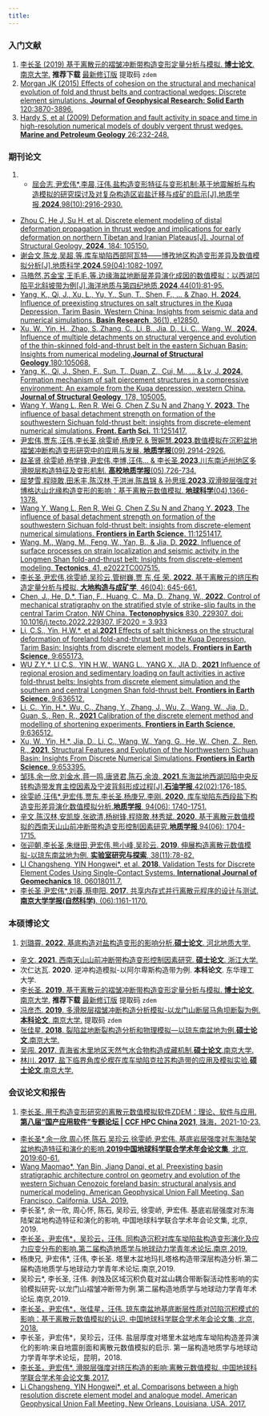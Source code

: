 ```yaml
---
title: 
---
```


### 入门文献

1. [李长圣 (2019) 基于离散元的褶皱冲断带构造变形定量分析与模拟. **博士论文**. 南京大学.](http://t.cn/Ai9ruJY5) **推荐下载** [最新修订版](https://pan.baidu.com/s/1JWORiC034DwWscT9SiLrGQ) 提取码 `zdem`  
2. [Morgan JK (2015) Effects of cohesion on the structural and mechanical evolution of fold and thrust belts and contractional wedges: Discrete element simulations. **Journal of Geophysical Research: Solid Earth** 120:3870-3896.](http://onlinelibrary.wiley.com/doi/10.1002/2014JB011455/full)  
3. [Hardy S, et al (2009) Deformation and fault activity in space and time in high-resolution numerical models of doubly vergent thrust wedges. **Marine and Petroleum Geology** 26:232-248.](https://doi.org/10.1016/j.marpetgeo.2007.12.003)  

### 期刊论文

1. - [屈会志,尹宏伟*,李晨,汪伟.盐构造变形特征与变形机制:基于地震解析与构造模拟的研究探讨及对复杂构造区岩盐迁移与成矿的启示[J].地质学报,**2024**,98(10):2916-2930.](https://doi.org/10.19762/j.cnki.dizhixuebao.2024300)
- [Zhou C, He J, Su H, et al. Discrete element modeling of distal deformation propagation in thrust wedge and implications for early deformation on northern Tibetan and Iranian Plateaus[J]. Journal of Structural Geology, **2024**, 184: 105150.](https://doi.org/10.1016/j.jsg.2024.105150)
- [谢会文,陈龙,吴超,等.库车坳陷西部阿瓦特——博孜地区构造变形差异及数值模拟分析[J].地质科学,**2024**,59(04):1082-1097.](https://kns.cnki.net/kcms2/article/abstract?v=FqYZq-Q0wRRi7fujE_AssCVWBhqBabl2gCjhDlt1XjI-6be3UEAzT2tcDeae4pkOKJikbgxn9E-qfBj5-qjXNH1Hil3nmR9P6ksIWGhiutp9glhU8uTMTTSqt4EbtJV1nF-6VbTOwRqBZvsXVKxEGvnQW-Ol-Ouw&uniplatform=NZKPT)
- [马皓然,苏金宝,王毛毛,等.边缘海盆地断层差异演化成因的数值模拟：以西湖凹陷平北斜坡带为例[J].海洋地质与第四纪地质,**2024**,44(01):81-95.](https://kns.cnki.net/kcms2/article/abstract?v=FqYZq-Q0wRQbYEmrDX8Mje95BMn_IPljoXMr0YcRIfyJ1IlbvIoNObYw-CP0JywPXVbQn7kkFLk4V50vOx_n1IQ6hfgsz_6iwt6NLSyQDXui7-EYgBwg0DTWZZnfCf94zdfADO88tHkG-JH5JL8v_aHlCTlvFu8NogMJqpOCjrQ=&uniplatform=NZKPT)
- [Yang, K., Qi, J., Xu, L., Yu, Y., Sun, T., Shen, F., ... & Zhao, H. **2024**. Influence of preexisting structures on salt structures in the Kuqa Depression, Tarim Basin, Western China: Insights from seismic data and numerical simulations. **Basin Research**, 36(1), e12850.](https://doi.org/10.1111/bre.12850)
- [Xu, W., Yin, H., Zhao, S.,Zhang, C., Li, B., Jia, D., Li, C., Wang, W., **2024**. Influence of multiple detachments on structural vergence and evolution of the thin-skinned fold-and-thrust belt in the eastern Sichuan Basin: Insights from numerical modeling,**Journal of Structural Geology**,180:105068.](https://doi.org/10.1016/j.jsg.2024.105068) 
- [Yang, K., Qi, J., Shen, F., Sun, T., Duan, Z., Cui, M., ... & Lv, J. **2024**. Formation mechanism of salt piercement structures in a compressive environment: An example from the Kuqa depression, western China. **Journal of Structural Geology**, 178, 105005.](https://doi.org/10.1016/j.jsg.2023.105005)
- [Wang Y, Wang L, Ren R, Wei G, Chen Z,Su N and Zhang Y. **2023**. The influence of basal detachment strength on formation of the southwestern Sichuan fold-thrust belt: insights from discrete-element numerical simulations. **Front. Earth Sci.** 11:1251417.](https://doi.org/10.3389/feart.2023.1251417)
- [尹宏伟,贾东,汪伟,李长圣,徐雯峤,杨庚兄 & 贺婉慧.**2023**.数值模拟在沉积盆地褶皱冲断构造变形研究中的应用与发展. **地质学报**(09),2914-2926.](https://doi.org/10.19762/j.cnki.dizhixuebao.2023136.)
- [赵圣贤,徐雯峤,杨学锋,尹宏伟,李博,汪伟... & 李长圣.**2023**.川东南泸州地区多滑脱层构造特征及变形机制. **高校地质学报**(05),726-734.](https://doi.org/10.16108/j.issn1006-7493.2022029.)
- [屈梦雪,程晓敢,田禾丰,陈汉林,于洪洲,陈昌锦 & 孙思瑶.**2023**.双滑脱层强度对博格达山北缘构造变形的影响：基于离散元数值模拟. **地球科学**(04),1366-1378.](https://kns.cnki.net/kcms2/article/abstract?v=xBNwvqFr00Lxt-kRzfAYWcsWitd5UucpYNuQE1EMRSEmjM1kJIA7O4mIPuNq5WXpleY3EvABxLrnJcv9YisUA5fToby0v31otfGT6qTMjFvpP9kZ4XaPEIKyg1VzTUbZhJkUHAXvVzQ=&uniplatform=NZKPT&flag=copy)
- [Wang Y, Wang L, Ren R, Wei G, Chen Z,Su N and Zhang Y. **2023**, The influence of basal detachment strength on formation of the southwestern Sichuan fold-thrust belt: insights from discrete-element numerical simulations. **Frontiers in Earth Science**. 11:1251417.](https://doi.org/10.1016/10.3389/feart.2023.1251417)
- [Wang, M., Wang, M., Feng, W., Yan, B., & Jia, D. **2022**. Influence of surface processes on strain localization and seismic activity in the Longmen Shan fold-and-thrust belt: Insights from discrete-element modeling. **Tectonics**, 41, e2022TC007515.](https://doi.org/10.1029/2022TC007515)
- [李长圣,尹宏伟,徐雯峤,吴珍云,管树巍,贾 东,任 荣. **2022**. 基于离散元的挤压构造定量分析与模拟. **大地构造与成矿学**, 46(04): 645-661.](https://doi.org/10.16539/j.ddgzyckx.2022.04.001) 
- [Chen, J., He, D.*, Tian, F., Huang, C., Ma, D., Zhang, W., **2022**. Control of mechanical stratigraphy on the stratified style of strike-slip faults in the central Tarim Craton, NW China. **Tectonophysics** 830, 229307. doi: 10.1016/j.tecto.2022.229307. IF2020 = 3.933 ](https://doi.org/10.1016/j.tecto.2022.229307) 
- [Li, C.S., Yin, H.W.*, et al.**2021** Effects of salt thickness on the structural deformation of foreland fold-and-thrust belt in the Kuqa Depression, Tarim Basin: Insights from discrete element models. **Frontiers in Earth Science**, 9:655173.](https://doi.org/10.3389/feart.2021.655173)
- [WU Z.Y.*, LI C.S., YIN H.W., WANG L., YANG X., JIA D., **2021** Influence of regional erosion and sedimentary loading on fault activities in active fold-thrust belts: Insights from discrete element simulation and the southern and central Longmen Shan fold-thrust belt. **Frontiers in Earth Science**. 9:636512.](https://doi.org/10.3389/feart.2021.659682)
- [Li, C., Yin, H.*, Wu, C., Zhang, Y., Zhang, J., Wu, Z., Wang, W., Jia, D., Guan, S., Ren, R., **2021** Calibration of the discrete element method and modelling of shortening experiments. **Frontiers in Earth Science**, 9:636512.](https://doi.org/10.3389/feart.2021.636512)
- [Xu, W., Yin, H.*, Jia, D., Li, C., Wang, W., Yang, G., He, W., Chen, Z., Ren, R., **2021**. Structural Features and Evolution of the Northwestern Sichuan Basin: Insights From Discrete Numerical Simulations. **Frontiers in Earth Science**, 9:653395.](https://doi.org/10.3389/feart.2021.653395) 
- [邹玮,余一欣,刘金水,蒋一鸣,唐贤君,陈石,余浪. **2021**.东海盆地西湖凹陷中央反转构造带发育主控因素及宁波背斜形成过程[J].**石油学报**,42(02):176-185.](http://t.cn/A6Vov6Lc)
- [徐雯峤,汪伟*,尹宏伟,贾东,李长圣,杨庚兄,李刚. **2020**. 库车坳陷东西段盐下构造变形差异演化数值模拟分析.**地质学报**, 94(06): 1740-1751. ](http://t.cn/A6y6QcwC)  
- [辛文,陈汉林,安凯旋,张欲清,杨树锋,程晓敢,林秀斌. **2020**. 基于离散元数值模拟的西南天山山前冲断带构造变形控制因素研究.**地质学报**,94(06): 1704-1715.](http://t.cn/A6y6QKOG)  
- [张迎朝,李长圣,朱继田,尹宏伟,熊小峰,吴珍云. **2019**. 伸展构造离散元数值模拟-以琼东南盆地为例. **实验室研究与探索**, 38(11):78-82.](http://t.cn/A6y6QntS)  
- [LI Changsheng, YIN Hongwei*, et al. **2018**. Validation Tests for Discrete Element Codes Using Single-Contact Systems. **International Journal of Geomechanics** 18, 06018011.7.](https://ascelibrary.org/doi/10.1061/(ASCE)GM.1943-5622.0001133)  
- [李长圣,尹宏伟*,刘春,蔡申阳. **2017**. 共享内存式并行离散元程序的设计与测试.**南京大学学报(自然科学)**. (06):1161-1170.](http://t.cn/EiaL0Ad)  

### 本硕博论文

1. [刘璐霄. **2022**. 基底构造对盐构造变形的影响分析.**硕士论文**. 河北地质大学.](https://doi.org/10.27752/d.cnki.gsjzj.2022.000204) 
- [辛文. **2021**. 西南天山山前冲断带构造变形控制因素研究. **硕士论文**. 浙江大学.](https://doi.org/10.27461/d.cnki.gzjdx.2021.002791)
- 次仁达瓦. **2020**. 逆冲构造模拟-以阿尔卑斯构造带为例. **本科论文**. 东华理工大学.  
- [李长圣. **2019**. 基于离散元的褶皱冲断带构造变形定量分析与模拟. **博士论文**. 南京大学.](http://t.cn/Ai9ruJY5) **推荐下载** [最新修订版](https://pan.baidu.com/s/1JWORiC034DwWscT9SiLrGQ) 提取码 `zdem`  
- [冯彦杰. **2019**. 多滑脱层褶皱冲断构造分析模拟-以龙门山断层马角坝断裂为例. **本科论文**. 南京大学.](https://pan.baidu.com/s/1JWORiC034DwWscT9SiLrGQ) 提取码 `zdem`  
- [张佳星. **2018**. 裂陷盆地断裂构造分析和物理模拟—以琼东南盆地为例.**硕士论文**.南京大学.](https://doi.org/10.27235/d.cnki.gnjiu.2018.000274)  
- [吴闯. **2017**. 青海省木里地区天然气水合物构造成藏机制.**硕士论文**.南京大学.](http://t.cn/RpLyDni)  
- [林川. **2017**. 盐下临界角库伦楔在库车坳陷克拉苏构造带的应用及模拟实验.**硕士论文**.南京大学.](http://t.cn/RpLUbiW)  

### 会议论文和报告

1. [李长圣. 用于构造变形研究的离散元数值模拟软件ZDEM：理论、软件与应用. **第八届“国产应用软件”专题论坛 | CCF HPC China 2021**, 珠海，2021-10-23.](/blog/20211019/)
- [李长圣*,余一欣,周心怀,陈石,吴珍云,徐雯峤,尹宏伟. 基底岩层强度对东海陆架盆地构造特征和演化的影响.**2019中国地球科学联合学术年会论文集**, 北京, 2019:60-61.](http://t.cn/A6yeiXQz)
- [Wang Maomao*, Yan Bin, Jiang Danqi, et al. Preexisting basin stratigraphic architecture control on geometry and evolution of the western Sichuan Cenozoic foreland basin: structural analysis and numerical modeling. American Geophysical Union Fall Meeting, San Francisco, California, USA. 2019.](https://agu.confex.com/agu/fm19/meetingapp.cgi/Paper/567189)  
- 李长圣*, 余一欣, 周心怀, 陈石, 吴珍云, 徐雯峤, 尹宏伟. 基底岩层强度对东海陆架盆地构造特征和演化的影响, 中国地球科学联合学术年会论文集, 北京, 2019.  
- [李长圣，尹宏伟*，吴珍云，汪伟. 同构造沉积对库车坳陷盐构造变形演化及应力应变分布的影响.第二届构造地质学与地球动力学青年术论坛.南京,2019.](/blog/201903/)  
- 杨庚兄, 尹宏伟*, 汪伟, 李长圣. 塔里木盆地玛扎塔格构造带深层构造分析.第二届构造地质学与地球动力学青年术论坛.南京,2019.  
- 吴珍云*, 李长圣, 汪伟. 剥蚀及区域沉积负载对盆山耦合带断裂活动性影响的实验模拟研究-以龙门山褶皱冲断带为例.第二届构造地质学与地球动力学青年术论坛.南京,2019.  
- [李长圣，尹宏伟*，张佳星，汪伟. 琼东南盆地基底断层性质对凹陷沉积模式的影响：基于离散元数值模拟的认识. 中国地球科学联合学术年会论文集, 北京, 2018.](http://t.cn/AiY2NMGq)  
- 李长圣，尹宏伟*，吴珍云，汪伟. 盐层厚度对塔里木盆地库车坳陷构造差异演化的影响:来自地震剖面和离散元数值模拟的启示. 第一届构造地质学与地球动力学青年学术论坛，昆明，2018.  
- [李长圣，尹宏伟*. 滑脱层强度对挤压构造的影响:离散元数值模拟. 中国地球科学联合学术年会论文集,2017.](http://t.cn/E6k57Mg)   
- [Li Changsheng, YIN Hongwei*, et al. Comparisons between a high resolution discrete element model and analogue model. American Geophysical Union Fall Meeting. New Orleans, Louisiana, USA. 2017.](https://agu.confex.com/agu/fm17/meetingapp.cgi/Paper/208807)  
